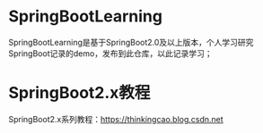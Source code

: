 # SpringBootLearning
SpringBootLearning是基于SpringBoot2.0及以上版本，个人学习研究SpringBoot记录的demo，发布到此仓库，以此记录学习；

# SpringBoot2.x教程
SpringBoot2.x系列教程：https://thinkingcao.blog.csdn.net
